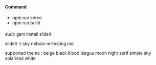 

#### Command
  * npm run serve
  * npm run build

####

sudo gem install slideit

slideit -t sky nebula-m-testing.md

supported theme : beige black blood league moon night serif simple sky solarized white

